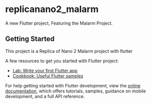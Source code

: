 # replicanano2_malarm

A new Flutter project, Featuring the Malarm Project.

## Getting Started

This project is a Replica of Nano 2 Malarm project with flutter

A few resources to get you started with Flutter project:

- [Lab: Write your first Flutter app](https://docs.flutter.dev/get-started/codelab)
- [Cookbook: Useful Flutter samples](https://docs.flutter.dev/cookbook)

For help getting started with Flutter development, view the
[online documentation](https://docs.flutter.dev/), which offers tutorials,
samples, guidance on mobile development, and a full API reference.
